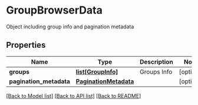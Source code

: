 # GroupBrowserData

Object including group info and pagination metadata

## Properties

| Name                    | Type                                            | Description | Notes      |
| ----------------------- | ----------------------------------------------- | ----------- | ---------- |
| **groups**              | [**list[GroupInfo]**](GroupInfo.md)             | Groups Info | [optional] |
| **pagination_metadata** | [**PaginationMetadata**](PaginationMetadata.md) |             | [optional] |

[[Back to Model list]](../README.md#documentation-for-models) [[Back to API list]](../README.md#documentation-for-api-endpoints) [[Back to README]](../README.md)
